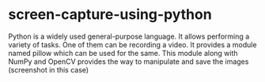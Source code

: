 # screen-capture-using-python
Python is a widely used general-purpose language. It allows performing a variety of tasks. One of them can be recording a video. It provides a module named pillow which can be used for the same. This module along with NumPy and OpenCV provides the way to manipulate and save the images (screenshot in this case)
